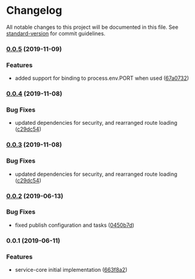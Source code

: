 # Changelog

All notable changes to this project will be documented in this file. See [standard-version](https://github.com/conventional-changelog/standard-version) for commit guidelines.

### [0.0.5](https://github.com/ryexley/service-core/compare/v0.0.4...v0.0.5) (2019-11-09)


### Features

* added support for binding to process.env.PORT when used ([67a0732](https://github.com/ryexley/service-core/commit/67a0732d393e4c3244160740eed35bb8ca0942be))

### [0.0.4](https://github.com/ryexley/service-core/compare/v0.0.2...v0.0.4) (2019-11-08)


### Bug Fixes

* updated dependencies for security, and rearranged route loading ([c29dc54](https://github.com/ryexley/service-core/commit/c29dc546dd6f7a91da944cc6e4ac060426542a11))

### [0.0.3](https://github.com/ryexley/service-core/compare/v0.0.2...v0.0.3) (2019-11-08)


### Bug Fixes

* updated dependencies for security, and rearranged route loading ([c29dc54](https://github.com/ryexley/service-core/commit/c29dc546dd6f7a91da944cc6e4ac060426542a11))

### [0.0.2](https://github.com/ryexley/service-core/compare/v0.0.1...v0.0.2) (2019-06-13)


### Bug Fixes

* fixed publish configuration and tasks ([0450b7d](https://github.com/ryexley/service-core/commit/0450b7d))



### 0.0.1 (2019-06-11)


### Features

* service-core initial implementation ([663f8a2](https://github.com/ryexley/service-core/commit/663f8a2))
